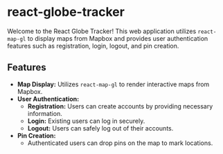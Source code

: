 # react-globe-tracker

Welcome to the React Globe Tracker! This web application utilizes `react-map-gl` to display maps from Mapbox and provides user authentication features such as registration, login, logout, and pin creation.

## Features

- **Map Display:** Utilizes `react-map-gl` to render interactive maps from Mapbox.
- **User Authentication:**
  - **Registration:** Users can create accounts by providing necessary information.
  - **Login:** Existing users can log in securely.
  - **Logout:** Users can safely log out of their accounts.
- **Pin Creation:**
  - Authenticated users can drop pins on the map to mark locations.
